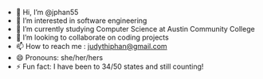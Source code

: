 - 👋 Hi, I’m @jphan55
- 👀 I’m interested in software engineering
- 🌱 I’m currently studying Computer Science at Austin Community College 
- 💞️ I’m looking to collaborate on coding projects
- 📫 How to reach me : judythiphan@gmail.com
- 😄 Pronouns: she/her/hers
- ⚡ Fun fact: I have been to 34/50 states and still counting!

<!---
jphan55/jphan55 is a ✨ special ✨ repository because its `README.md` (this file) appears on your GitHub profile.
You can click the Preview link to take a look at your changes.
--->
